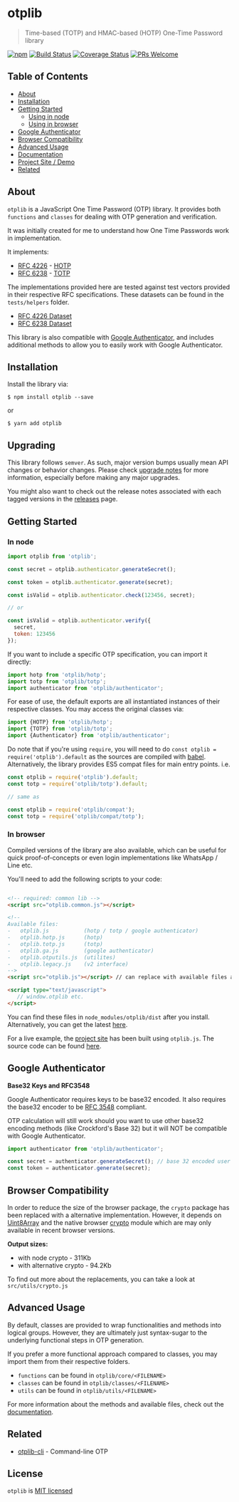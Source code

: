 # otplib

> Time-based (TOTP) and HMAC-based (HOTP) One-Time Password library

[![npm][npm-badge]][npm-link]
[![Build Status][circle-badge]][circle-link]
[![Coverage Status][coveralls-badge]][coveralls-link]
[![PRs Welcome][pr-welcome-badge]][pr-welcome-link]

## Table of Contents

-   [About](#about)
-   [Installation](#installation)
-   [Getting Started](#getting-started)
    -   [Using in node](#in-node)
    -   [Using in browser](#in-browser)
-   [Google Authenticator](#google-authenticator)
-   [Browser Compatibility](#browser-compatibility)
-   [Advanced Usage](#advanced-usage)
-   [Documentation][project-docs]
-   [Project Site / Demo][project-web]
-   [Related](#related)

## About

`otplib` is a JavaScript One Time Password (OTP) library. It provides both `functions` and `classes`
for dealing with OTP generation and verification.

It was initially created for me to understand how One Time Passwords work in implementation.

It implements:

-   [RFC 4226](http://tools.ietf.org/html/rfc4226) - [HOTP](http://en.wikipedia.org/wiki/HMAC-based_One-time_Password_Algorithm)
-   [RFC 6238](http://tools.ietf.org/html/rfc6238) - [TOTP](http://en.wikipedia.org/wiki/Time-based_One-time_Password_Algorithm)

The implementations provided here are tested against test vectors provided in their respective RFC specifications. These datasets can be found in the `tests/helpers` folder.

-   [RFC 4226 Dataset](https://github.com/yeojz/otplib/blob/master/4.0.0/tests/helpers/rfc4226.js)
-   [RFC 6238 Dataset](https://github.com/yeojz/otplib/blob/master/tests/helpers/rfc6238.js)

This library is also compatible with [Google Authenticator](https://github.com/google/google-authenticator), and includes additional methods to allow you to easily work with Google Authenticator.


## Installation

Install the library via:

```
$ npm install otplib --save
```

or

```
$ yarn add otplib
```

## Upgrading

This library follows `semver`. As such, major version bumps usually mean API changes or behavior changes. Please check [upgrade notes](https://github.com/yeojz/otplib/wiki/upgrade-notes) for more information, especially before making any major upgrades.

You might also want to check out the release notes associated with each tagged versions in the [releases](https://github.com/yeojz/otplib/releases) page.

## Getting Started

### In node

```js
import otplib from 'otplib';

const secret = otplib.authenticator.generateSecret();

const token = otplib.authenticator.generate(secret);

const isValid = otplib.authenticator.check(123456, secret);

// or

const isValid = otplib.authenticator.verify({
  secret,
  token: 123456
});

```

If you want to include a specific OTP specification, you can import it directly:

```js
import hotp from 'otplib/hotp';
import totp from 'otplib/totp';
import authenticator from 'otplib/authenticator';
```

For ease of use, the default exports are all instantiated instances of their respective classes.
You may access the original classes via:

```js
import {HOTP} from 'otplib/hotp';
import {TOTP} from 'otplib/totp';
import {Authenticator} from 'otplib/authenticator';
```

Do note that if you're using `require`, you will need to do `const otplib = require('otplib').default` as the sources are compiled with [babel](https://github.com/babel/babel). Alternatively, the library provides ES5 compat files for main entry points. i.e.

```js
const otplib = require('otplib').default;
const totp = require('otplib/totp').default;

// same as

const otplib = require('otplib/compat');
const totp = require('otplib/compat/totp');
```

### In browser

Compiled versions of the library are also available, which can be useful for quick proof-of-concepts or even login implementations like  WhatsApp / Line etc.

You'll need to add the following scripts to your code:

```html

<!-- required: common lib -->
<script src="otplib.common.js"></script>

<!--
Available files:
-   otplib.js           (hotp / totp / google authenticator)
-   otplib.hotp.js      (hotp)
-   otplib.totp.js      (totp)
-   otplib.ga.js        (google authenticator)
-   otplib.otputils.js  (utilites)
-   otplib.legacy.js    (v2 interface)
-->
<script src="otplib.js"></script> // can replace with available files above

<script type="text/javascript">
   // window.otplib etc.
</script>
```

You can find these files in `node_modules/otplib/dist` after you install.
Alternatively, you can get the latest [here](https://github.com/yeojz/otplib/tree/gh-pages/lib).

For a live example, the [project site][project-web] has been built using `otplib.js`. The source code can be found [here](https://github.com/yeojz/otplib/tree/master/site).

## Google Authenticator

__Base32 Keys and RFC3548__

Google Authenticator requires keys to be base32 encoded.
It also requires the base32 encoder to be [RFC 3548](http://tools.ietf.org/html/rfc3548) compliant.

OTP calculation will still work should you want to use other base32 encoding methods (like Crockford's Base 32) but it will NOT be compatible with Google Authenticator.

```js
import authenticator from 'otplib/authenticator';

const secret = authenticator.generateSecret(); // base 32 encoded user secret key
const token = authenticator.generate(secret);
```

## Browser Compatibility

In order to reduce the size of the browser package, the `crypto` package has been replaced with a alternative implementation. However, it depends on [Uint8Array][mdn-uint8array] and the native browser [crypto][mdn-crypto] module which are may only available in recent browser versions.

__Output sizes:__

-   with node crypto - 311Kb 
-   with alternative crypto - 94.2Kb

To find out more about the replacements, you can take a look at `src/utils/crypto.js`

## Advanced Usage

By default, classes are provided to wrap functionalities and methods into logical groups.
However, they are ultimately just syntax-sugar to the underlying functional steps in OTP generation.

If you prefer a more functional approach compared to classes, you may import them
from their respective folders.

-   `functions` can be found in `otplib/core/<FILENAME>`
-   `classes` can be found in `otplib/classes/<FILENAME>`
-   `utils` can be found in `otplib/utils/<FILENAME>`

For more information about the methods and available files, check out the [documentation][project-docs].

## Related

-   [otplib-cli](https://www.github.com/yeojz/otplib-cli) - Command-line OTP

## License

`otplib` is [MIT licensed](./LICENSE)

[npm-badge]: https://img.shields.io/npm/v/otplib.svg?style=flat-square
[npm-link]: https://www.npmjs.com/package/otplib

[circle-badge]: https://img.shields.io/circleci/project/github/yeojz/otplib/master.svg?style=flat-square
[circle-link]: https://circleci.com/gh/yeojz/otplib.svg

[coveralls-badge]: https://img.shields.io/coveralls/yeojz/otplib/master.svg?style=flat-square
[coveralls-link]: https://coveralls.io/github/yeojz/otplib

[pr-welcome-badge]: https://img.shields.io/badge/PRs-Welcome-ff69b4.svg?style=flat-square
[pr-welcome-link]: https://github.com/yeojz/otplib/blob/master/CONTRIBUTING.md

[mdn-uint8array]: https://developer.mozilla.org/en-US/docs/Web/JavaScript/Reference/Global_Objects/Uint8Array
[mdn-crypto]: https://developer.mozilla.org/en-US/docs/Web/API/Window/crypto

[project-web]: https://yeojz.github.io/otplib
[project-docs]: https://yeojz.github.io/otplib/docs
